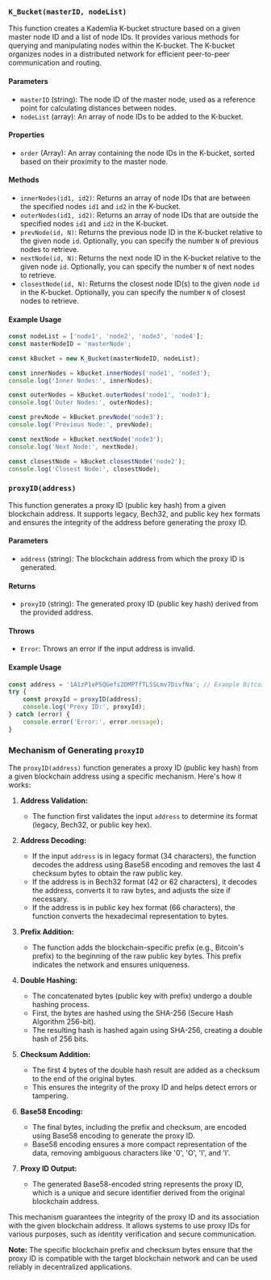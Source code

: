 ### `K_Bucket(masterID, nodeList)`

This function creates a Kademlia K-bucket structure based on a given master node ID and a list of node IDs. It provides various methods for querying and manipulating nodes within the K-bucket. The K-bucket organizes nodes in a distributed network for efficient peer-to-peer communication and routing.

#### Parameters

- `masterID` (string): The node ID of the master node, used as a reference point for calculating distances between nodes.
- `nodeList` (array): An array of node IDs to be added to the K-bucket.

#### Properties

- `order` (Array): An array containing the node IDs in the K-bucket, sorted based on their proximity to the master node.

#### Methods

- `innerNodes(id1, id2)`: Returns an array of node IDs that are between the specified nodes `id1` and `id2` in the K-bucket.
- `outerNodes(id1, id2)`: Returns an array of node IDs that are outside the specified nodes `id1` and `id2` in the K-bucket.
- `prevNode(id, N)`: Returns the previous node ID in the K-bucket relative to the given node `id`. Optionally, you can specify the number `N` of previous nodes to retrieve.
- `nextNode(id, N)`: Returns the next node ID in the K-bucket relative to the given node `id`. Optionally, you can specify the number `N` of next nodes to retrieve.
- `closestNode(id, N)`: Returns the closest node ID(s) to the given node `id` in the K-bucket. Optionally, you can specify the number `N` of closest nodes to retrieve.

#### Example Usage

```javascript
const nodeList = ['node1', 'node2', 'node3', 'node4'];
const masterNodeID = 'masterNode';

const kBucket = new K_Bucket(masterNodeID, nodeList);

const innerNodes = kBucket.innerNodes('node1', 'node3');
console.log('Inner Nodes:', innerNodes);

const outerNodes = kBucket.outerNodes('node1', 'node3');
console.log('Outer Nodes:', outerNodes);

const prevNode = kBucket.prevNode('node3');
console.log('Previous Node:', prevNode);

const nextNode = kBucket.nextNode('node3');
console.log('Next Node:', nextNode);

const closestNode = kBucket.closestNode('node2');
console.log('Closest Node:', closestNode);

```

### `proxyID(address)`

This function generates a proxy ID (public key hash) from a given blockchain address. It supports legacy, Bech32, and public key hex formats and ensures the integrity of the address before generating the proxy ID.

#### Parameters

- `address` (string): The blockchain address from which the proxy ID is generated.

#### Returns

- `proxyID` (string): The generated proxy ID (public key hash) derived from the provided address.

#### Throws

- `Error`: Throws an error if the input address is invalid.

#### Example Usage

```javascript
const address = '1A1zP1eP5QGefi2DMPTfTL5SLmv7DivfNa'; // Example Bitcoin address
try {
    const proxyId = proxyID(address);
    console.log('Proxy ID:', proxyId);
} catch (error) {
    console.error('Error:', error.message);
}
```

### Mechanism of Generating `proxyID`

The `proxyID(address)` function generates a proxy ID (public key hash) from a given blockchain address using a specific mechanism. Here's how it works:

1. **Address Validation:**
   - The function first validates the input `address` to determine its format (legacy, Bech32, or public key hex).

2. **Address Decoding:**
   - If the input `address` is in legacy format (34 characters), the function decodes the address using Base58 encoding and removes the last 4 checksum bytes to obtain the raw public key.
   - If the address is in Bech32 format (42 or 62 characters), it decodes the address, converts it to raw bytes, and adjusts the size if necessary.
   - If the address is in public key hex format (66 characters), the function converts the hexadecimal representation to bytes.

3. **Prefix Addition:**
   - The function adds the blockchain-specific prefix (e.g., Bitcoin's prefix) to the beginning of the raw public key bytes. This prefix indicates the network and ensures uniqueness.

4. **Double Hashing:**
   - The concatenated bytes (public key with prefix) undergo a double hashing process.
   - First, the bytes are hashed using the SHA-256 (Secure Hash Algorithm 256-bit).
   - The resulting hash is hashed again using SHA-256, creating a double hash of 256 bits.

5. **Checksum Addition:**
   - The first 4 bytes of the double hash result are added as a checksum to the end of the original bytes.
   - This ensures the integrity of the proxy ID and helps detect errors or tampering.

6. **Base58 Encoding:**
   - The final bytes, including the prefix and checksum, are encoded using Base58 encoding to generate the proxy ID.
   - Base58 encoding ensures a more compact representation of the data, removing ambiguous characters like '0', 'O', 'I', and 'l'.

7. **Proxy ID Output:**
   - The generated Base58-encoded string represents the proxy ID, which is a unique and secure identifier derived from the original blockchain address.

This mechanism guarantees the integrity of the proxy ID and its association with the given blockchain address. It allows systems to use proxy IDs for various purposes, such as identity verification and secure communication.

**Note:** The specific blockchain prefix and checksum bytes ensure that the proxy ID is compatible with the target blockchain network and can be used reliably in decentralized applications.
